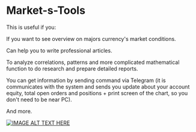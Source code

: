 # Market-s-Tools

This is useful if you:

If you want to see overview on majors currency's market conditions.

Can help you to write professional articles.

To analyze correlations, patterns and more complicated mathematical function to do research and prepare detailed reports.

You can get information by sending command via Telegram (it is communicates with the system and sends you update about your account equity, total open orders and positions + print screen of the chart, so you don't need to be near PC).

And more.


[![IMAGE ALT TEXT HERE](https://img.youtube.com/vi/rJ7hZjmF9jI/0.jpg)](https://www.youtube.com/watch?v=rJ7hZjmF9jI)

